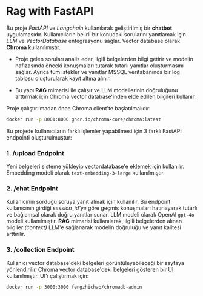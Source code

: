# Rag with FastAPI
Bu proje *FastAPI* ve *Langchain* kullanılarak geliştirilmiş bir **chatbot** uygulamasıdır.
Kullanıcıların belirli bir konudaki sorularını yanıtlamak için *LLM* ve *VectorDatabase* entegrasyonu sağlar. Vector database olarak **Chroma** kullanılmıştır.

* Proje gelen soruları analiz eder, ilgili belgelerden bilgi getirir ve modelin hafızasında önceki konuşmaları tutarak tutarlı yanıtlar oluşturmasını sağlar. Ayrıca tüm istekler ve yanıtlar MSSQL veritabanında bir log tablosu oluşturularak kayıt altına alınır.

* Bu yapı **RAG** mimarisi ile çalışır ve LLM modellerinin doğruluğunu arttırmak için Chroma vector database'inden elde edilen bilgileri kullanır.

Proje çalıştırılmadan önce Chroma client'te başlatılmalıdır:
```bash
docker run -p 8001:8000 ghcr.io/chroma-core/chroma:latest
```

Bu projede kullanıcıların farklı işlemler yapabilmesi için 3 farklı FastAPI endpointi oluşturulmuştur:

### 1. /upload Endpoint
Yeni belgeleri sisteme yükleyip vectordatabase'e eklemek için kullanılır. Embedding modeli olarak `text-embedding-3-large` kullanılmıştır.


### 2. /chat Endpoint
Kullanıcının sorduğu soruya yanıt almak için kullanılır. Bu endpoint kullanıcının girdiği *session_id'ye* göre geçmiş konuşmaları hatırlayarak tutarlı ve bağlamsal olarak doğru yanıtlar sunar. LLM modeli olarak OpenAI `gpt-4o` modeli kullanılmıştır. **RAG** mimarisi kullanılarak, ilgili belgelerden alınan bilgiler *(context)* LLM'e sağlanarak modelin doğruluğu ve yanıt kalitesi arttırılır.

### 3. /collection Endpoint
Kullanıcı vector database'deki belgeleri görüntüleyebileceği bir sayfaya yönlendirilir. Chroma vector database'deki belgeleri gösteren bir [UI](https://github.com/flanker/chromadb-admin) kullanılmıştır. UI'ı çalıştırmak için:

```bash
docker run -p 3000:3000 fengzhichao/chromadb-admin
```

